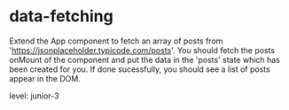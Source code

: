 # data-fetching
Extend the App component to fetch an array of posts from 'https://jsonplaceholder.typicode.com/posts'. You should fetch the posts onMount of the component and put the data in the 'posts' state which has been created for you. If done sucessfully, you should see a list of posts appear in the DOM.

level: junior-3